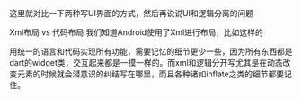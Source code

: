 这里就对比一下两种写UI界面的方式，然后再说说UI和逻辑分离的问题

Xml布局 vs 代码布局
我们知道Android使用了Xml进行布局，比如这样的



用统一的语言和代码实现所有功能，需要记忆的细节更少一些，因为所有东西都是dart的widget类，交互起来都是一摸一样的。而xml和逻辑分开写尤其是在动态改变元素的时候就会潜意识的纠结写在哪里，而且各种诸如inflate之类的细节都要记住。